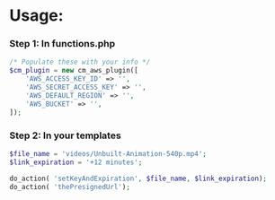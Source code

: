 # Usage:

### Step 1: In functions.php
```php
/* Populate these with your info */
$cm_plugin = new cm_aws_plugin([
    'AWS_ACCESS_KEY_ID' => '',
    'AWS_SECRET_ACCESS_KEY' => '',
    'AWS_DEFAULT_REGION' => '',
    'AWS_BUCKET' => '',
]);
```

### Step 2: In your templates
```php
$file_name = 'videos/Unbuilt-Animation-540p.mp4';
$link_expiration = '+12 minutes';

do_action( 'setKeyAndExpiration', $file_name, $link_expiration);
do_action( 'thePresignedUrl');
```
